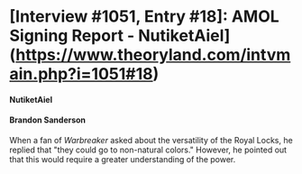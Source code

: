 # [Interview #1051, Entry #18]: AMOL Signing Report - NutiketAiel](https://www.theoryland.com/intvmain.php?i=1051#18)

#### NutiketAiel

#### Brandon Sanderson

When a fan of
*Warbreaker*
asked about the versatility of the Royal Locks, he replied that "they could go to non-natural colors." However, he pointed out that this would require a greater understanding of the power.

